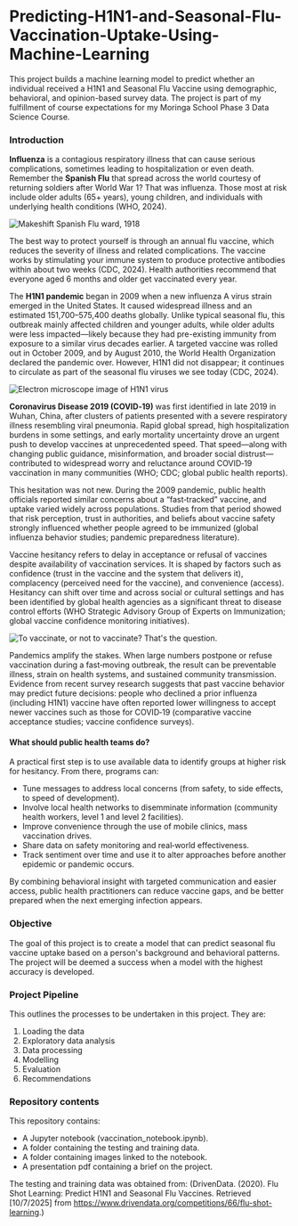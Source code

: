 # Predicting-H1N1-and-Seasonal-Flu-Vaccination-Uptake-Using-Machine-Learning
This project builds a machine learning model to predict whether an individual received a H1N1 and Seasonal Flu Vaccine using demographic, behavioral, and opinion-based survey data. The project is part of my fulfillment of course expectations for my Moringa School Phase 3 Data Science Course. 

### Introduction
**Influenza** is a contagious respiratory illness that can cause serious complications, sometimes leading to hospitalization or even death. Remember the **Spanish Flu** that spread across the world courtesy of returning soldiers after World War 1? That was influenza. Those most at risk include older adults (65+ years), young children, and individuals with underlying health conditions (WHO, 2024).

![Makeshift Spanish Flu ward, 1918](Makeshift_spanish_flu_ward.JPG)

The best way to protect yourself is through an annual flu vaccine, which reduces the severity of illness and related complications. The vaccine works by stimulating your immune system to produce protective antibodies within about two weeks (CDC, 2024). Health authorities recommend that everyone aged 6 months and older get vaccinated every year.

The **H1N1 pandemic** began in 2009 when a new influenza A virus strain emerged in the United States. It caused widespread illness and an estimated 151,700–575,400 deaths globally. Unlike typical seasonal flu, this outbreak mainly affected children and younger adults, while older adults were less impacted—likely because they had pre-existing immunity from exposure to a similar virus decades earlier. A targeted vaccine was rolled out in October 2009, and by August 2010, the World Health Organization declared the pandemic over. However, H1N1 did not disappear; it continues to circulate as part of the seasonal flu viruses we see today (CDC, 2024).

![Electron microscope image of H1N1 virus](Electron_microscopy_h1n1_virus.JPG)

**Coronavirus Disease 2019 (COVID‑19)** was first identified in late 2019 in Wuhan, China, after clusters of patients presented with a severe respiratory illness resembling viral pneumonia. Rapid global spread, high hospitalization burdens in some settings, and early mortality uncertainty drove an urgent push to develop vaccines at unprecedented speed. That speed—along with changing public guidance, misinformation, and broader social distrust—contributed to widespread worry and reluctance around COVID‑19 vaccination in many communities (WHO; CDC; global public health reports).

This hesitation was not new. During the 2009 pandemic, public health officials reported similar concerns about a “fast‑tracked” vaccine, and uptake varied widely across populations. Studies from that period showed that risk perception, trust in authorities, and beliefs about vaccine safety strongly influenced whether people agreed to be immunized (global influenza behavior studies; pandemic preparedness literature).

Vaccine hesitancy refers to delay in acceptance or refusal of vaccines despite availability of vaccination services. It is shaped by factors such as confidence (trust in the vaccine and the system that delivers it), complacency (perceived need for the vaccine), and convenience (access). Hesitancy can shift over time and across social or cultural settings and has been identified by global health agencies as a significant threat to disease control efforts (WHO Strategic Advisory Group of Experts on Immunization; global vaccine confidence monitoring initiatives).

![To vaccinate, or not to vaccinate? That's the question.](Herd_immunity.JPG)

Pandemics amplify the stakes. When large numbers postpone or refuse vaccination during a fast‑moving outbreak, the result can be preventable illness, strain on health systems, and sustained community transmission. Evidence from recent survey research suggests that past vaccine behavior may predict future decisions: people who declined a prior influenza (including H1N1) vaccine have often reported lower willingness to accept newer vaccines such as those for COVID‑19 (comparative vaccine acceptance studies; vaccine confidence surveys).

#### What should public health teams do?
A practical first step is to use available data to identify groups at higher risk for hesitancy. From there, programs can:

* Tune messages to address local concerns (from safety, to side effects, to speed of development).
* Involve local health networks to disemminate information (community health workers, level 1 and level 2 facilities).
* Improve convenience through the use of mobile clinics, mass vaccination drives.
* Share data on safety monitoring and real‑world effectiveness.
* Track sentiment over time and use it to alter approaches before another epidemic or pandemic occurs.

By combining behavioral insight with targeted communication and easier access, public health practitioners can reduce vaccine gaps, and be better prepared when the next emerging infection appears.

### Objective
The goal of this project is to create a model that can predict seasonal flu vaccine uptake based on a person's background and behavioral patterns. The project will be deemed a success when a model with the highest accuracy is developed.

### Project Pipeline
This outlines the processes to be undertaken in this project. They are:
1. Loading the data
2. Exploratory data analysis
3. Data processing
4. Modelling
5. Evaluation
6. Recommendations

### Repository contents
This repository contains:
* A Jupyter notebook (vaccination_notebook.ipynb).
* A folder containing the testing and training data.
* A folder containing images linked to the notebook.
* A presentation pdf containing a brief on the project.

The testing and training data was obtained from:
(DrivenData. (2020). Flu Shot Learning: Predict H1N1 and Seasonal Flu Vaccines. Retrieved [10/7/2025] from https://www.drivendata.org/competitions/66/flu-shot-learning.)
